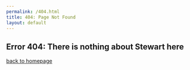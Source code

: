 ```yaml
---
permalink: /404.html
title: 404: Page Not Found
layout: default
---
```

## Error 404: There is nothing about Stewart here
[back to homepage](index.md)

